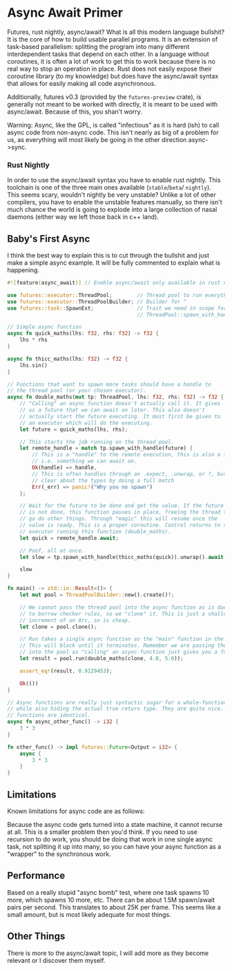 # Async Await Primer

Futures, rust nightly, async/await? What is all this modern language
bullshit? It is the core of how to build usable parallel programs.
It is an extension of task-based parallelism: splitting the program into
many different interdependent tasks that depend on each other. In a
language without coroutines, it is often a lot of work to get this to
work because there is no real way to stop an operation in place. Rust
does not easily expose their coroutine library (to my knowledge) but
does have the async/await syntax that allows for easily making all code
asynchronous.

Additionally, futures v0.3 (provided by the `futures-preview` crate), is
generally not meant to be worked with directly, it is meant to be used
with async/await. Because of this, you shan't worry.

Warning: Async, like the GPL, is called "infectious" as it is hard (ish)
to call async code from non-async code. This isn't nearly as big of a
problem for us, as everything will most likely be going in the other
direction async->sync.

### Rust Nightly

In order to use the async/await syntax you have to enable rust nightly.
This toolchain is one of the three main ones available (`stable`/`beta`/
`nightly`). This seems scary, wouldn't nightly be very unstable? Unlike
a lot of other compilers, you have to enable the unstable features
manually, so there isn't much chance the world is going to explode into
a large collection of nasal daemons (either way we left those back in
c++ land). 

## Baby's First Async

I think the best way to explain this is to cut through the bullshit and
just make a simple async example. It will be fully commented to explain
what is happening.

```rust
#![feature(async_await)] // Enable async/await only available in rust nightly

use futures::executor::ThreadPool;        // Thread pool to run everything on.
use futures::executor::ThreadPoolBuilder; // Builder for ^
use futures::task::SpawnExt;              // Trait we need in scope for
                                          // ThreadPool::spawn_with_handle

// Simple async function
async fn quick_maths(lhs: f32, rhs: f32) -> f32 {
    lhs * rhs
}

async fn thicc_maths(lhs: f32) -> f32 {
    lhs.sin()
}

// Functions that want to spawn more tasks should have a handle to
// the thread pool (or your chosen executor).
async fn double_maths(mut tp: ThreadPool, lhs: f32, rhs: f32) -> f32 {
    // "Calling" an async function doesn't actually call it. It gives
    // us a future that we can await on later. This also doesn't
    // actually start the future executing. It must first be given to
    // an executor which will do the executing.
    let future = quick_maths(lhs, rhs);

    // This starts the job running on the thread pool.
    let remote_handle = match tp.spawn_with_handle(future) {
        // This is a "handle" to the remote execution, this is also a future,
        // i.e. something we can await on.
        Ok(handle) => handle,
        // This is often handles through an .expect, .unwrap, or ?, but I wanted to be
        // clear about the types by doing a full match
        Err(_err) => panic!("Why you no spawn")
    };

    // Wait for the future to be done and get the value. If the future
    // is not done, this function pauses in place, freeing the thread to
    // go do other things. Through "magic" this will resume once the
    // value is ready. This is a proper coroutine. Control returns to the
    // executor running this function (double_maths).
    let quick = remote_handle.await;

    // Poof, all at once.
    let slow = tp.spawn_with_handle(thicc_maths(quick)).unwrap().await;

    slow
}

fn main() -> std::io::Result<()> {
    let mut pool = ThreadPoolBuilder::new().create()?;

    // We cannot pass the thread pool into the async function as is due
    // to borrow checker rules, so we "clone" it. This is just a shallow
    // increment of an Arc, so is cheap.
    let clone = pool.clone();

    // Run takes a single async function as the "main" function in the pool.
    // This will block until it terminates. Remember we are passing the future
    // into the pool as "calling" an async function just gives you a future.
    let result = pool.run(double_maths(clone, 4.0, 5.0));

    assert_eq!(result, 0.9129453);

    Ok(())
}

// Async functions are really just syntactic sugar for a whole-function async block
// while also hiding the actual true return type. They are quite nice. These two
// functions are identical.
async fn async_other_func() -> i32 {
    3 * 3
}

fn other_func() -> impl futures::Future<Output = i32> {
    async {
        3 * 3
    }
}
```

## Limitations

Known limitations for async code are as follows:

Because the async code gets turned into a state machine, it cannot
recurse at all. This is a smaller problem then you'd think. If you need
to use recursion to do work, you should be doing that work in one single
async task, not splitting it up into many, so you can have your async
function as a "wrapper" to the synchronous work.

## Performance

Based on a really stupid "async bomb" test, where one task spawns 10 more,
which spawns 10 more, etc. There can be about 1.5M spawn/await pairs per
second. This translates to about 25K per frame. This seems like a small
amount, but is most likely adequate for most things.

## Other Things

There is more to the async/await topic, I will add more as they become
relevant or I discover them myself.
